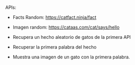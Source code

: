 
APIs:

- Facts Random: <https://catfact.ninja/fact>
- Imagen random: <https://cataas.com/cat/says/hello>

- Recupera un hecho aleatorio de gatos de la primera API
- Recuperar la primera palabra del hecho
- Muestra una imagen de un gato con la primera palabra.
